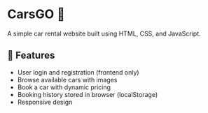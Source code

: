 # CarsGO 🚗

A simple car rental website built using HTML, CSS, and JavaScript.

## 🚀 Features
- User login and registration (frontend only)
- Browse available cars with images
- Book a car with dynamic pricing
- Booking history stored in browser (localStorage)
- Responsive design
